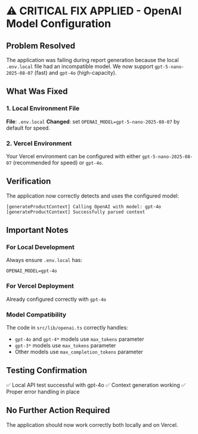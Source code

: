 # ⚠️ CRITICAL FIX APPLIED - OpenAI Model Configuration

## Problem Resolved
The application was failing during report generation because the local `.env.local` file had an incompatible model. We now support `gpt-5-nano-2025-08-07` (fast) and `gpt-4o` (high-capacity).

## What Was Fixed

### 1. Local Environment File
**File**: `.env.local`
**Changed**: set `OPENAI_MODEL=gpt-5-nano-2025-08-07` by default for speed.

### 2. Vercel Environment
Your Vercel environment can be configured with either `gpt-5-nano-2025-08-07` (recommended for speed) or `gpt-4o`.

## Verification
The application now correctly detects and uses the configured model:
```
[generateProductContext] Calling OpenAI with model: gpt-4o
[generateProductContext] Successfully parsed context
```

## Important Notes

### For Local Development
Always ensure `.env.local` has:
```
OPENAI_MODEL=gpt-4o
```

### For Vercel Deployment
Already configured correctly with `gpt-4o`

### Model Compatibility
The code in `src/lib/openai.ts` correctly handles:
- `gpt-4o` and `gpt-4*` models use `max_tokens` parameter
- `gpt-3*` models use `max_tokens` parameter
- Other models use `max_completion_tokens` parameter

## Testing Confirmation
✅ Local API test successful with gpt-4o
✅ Context generation working
✅ Proper error handling in place

## No Further Action Required
The application should now work correctly both locally and on Vercel.
